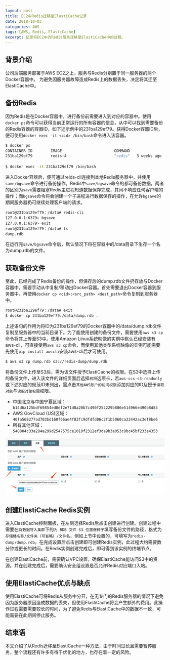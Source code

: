 ```yaml
---
layout: post
title: EC2中Redis迁移至ElastiCache记录
date: 2018-10-03
categories: AWS
tags: [AWS, Redis, ElastiCache]
excerpt: 记录将EC2中的Redis服务迁移至ElastiCache中的过程。
---
```


## 背景介绍

公司后端服务部署于AWS EC2之上，服务与Redis分别置于同一服务器的两个Docker容器中。 为避免因服务器故障造成Redis上的数据丢失，决定将其迁至ElastiCache中。

## 备份Redis

因为Redis是在Docker容器中，进行备份前需要进入到对应的容器中。使用`docker ps`命令可以获得当前正常运行的所有容器的信息，从中可以找到需要备份的Redis容器的容器ID，如下述示例中的231ba129ef79。获得Docker容器ID后，便可使用`docker exec -it <cid> /bin/bash`命令进入该容器。

```bash
$ docker ps
CONTAINER ID        IMAGE                       COMMAND                  CREATED             STATUS              PORTS                    NAMES
231ba129ef79        redis:4                     "redis"   3 weeks ago         Up 3 hours          0.0.0.0:6379->6379/tcp   service-redis

$ docker exec -it 231ba129ef79 /bin/bash
```

进入Docker容器后，便可通过reids-cli连接到本地Redis服务器中，并使用`save/bgsave`命令进行备份操作。Redis中`save/bgsave`命令的都可备份数据，两者的区别为`save`需要阻塞Redis主进程知道数据保存完成，其间不响应任何客户端的操作；而`bgsave`命令将会创建一个子进程进行数据保存的操作，在允许`bgsave`的期间服务器扔可继续处理客户端的请求。

```bash
root@231ba129ef79：/data# redis-cli
127.0.0.1:6379> bgsave
127.0.0.1:6379> exit
root@231ba129ef79：/data# ls
dump.rdb
```

在运行完`save/bgsave`命令后，默认情况下将在容器中的/data目录下生存一个名为dump.rdb的文件。

## 获取备份文件

至此，已经完成了Redis备份的操作，但保存后的dump.rdb文件扔存放与Docker容器中，需要手动从中复制/移动出Docker容器。首先需要退出Docker容器到服务器中，再使用`docker cp <cid>:<src_path> <dest_path>`命令复制到服务器中。

```bash
root@231ba129ef79：/data# exit
$ docker cp 231ba129ef79:/data/dump.rdb .
```

上述语句的作用为将ID为231ba129ef79的Docker容器中的/data/dump.rdb文件复制至服务器中的当前目录下。为了能使用创建的备份文件，需要使用`aws s3 cp`命令将其上传至S3中。使用Amazon Linux系统映像的实例中默认已经安装有aws-cli，可直接使用`aws s3 cp`命令，而使用其他类型系统映像的实例可能需要先使用`pip install awscli`安装aws-cli后才可使用。

```bash
$ aws s3 cp dump.rdb s3://redis-dump/dump.rdb
```

将备份文件上传至S3后，需为该文件授予ElastiCache的权限。在S3中选择上传的备份文件，进入该文件的详细页面后选择`权限`选项卡，若`aws-scs-s3-readonly`或下述对应的规范ID未列出，需点击`其他AWS账户的访问权限`添加对应的ID及授予`读取对象`与`读取对象权限`权限。

- 中国北京与中国宁夏区域：`b14d6a125bdf69854ed8ef2e71d8a20b7c490f252229b806e514966e490b8d83`
- AWS GovCloud (US)区域：`40fa568277ad703bd160f66ae4f83fc9dfdfd06c2f1b5060ca22442ac3ef8be6`
- 所有其他区域：`540804c33a284a299d2547575ce1010f2312ef3da9b3a053c8bc45bf233e4353`

![dump.rdb权限](/assets/images/aws/elasticache/2018-10-03-redis-to-elasticache/permission.png)

## 创建ElastiCache Redis实例

进入ElastiCache控制面板，在左侧选择Redis后点击创建进行创建。创建过程中需要在`将数据导入集群`下的`为 RDB 文件 S3 位置做种子`填写备份文件的路径，格式为`存储桶名称/文件夹（可省略）/文件名`，例如上节中设置的，可填写为`redis-dump/dump.rdb`。在完成设置后点击创建即可创建Redis实例，此过程大约需要数分钟或更长的时间。在Redis实例创建完成后，即可得到该实例的终端节点。

在创建ElastiCache前，需要确认VPC设置，确保ElastiCache能访问S3中的资源。并在创建完成后，需要确认安全组设置是否允许Redis对应端口入站。

## 使用ElastiCache优点与缺点

使用ElastiCache可将Redis从服务中分开，在无专门的Redis服务器的情况下避免因为服务器原因造成数据的丢失，但使用ElastiCache将会产生额外的费用。此操作过程需要需要较长的时间，为了避免Redis与ElastiCache中的数据不一致，可能需要在此期间停止服务。

## 结束语

本文介绍了从Redis迁移至ElastiCache一种方法，由于时间过长且需要暂停服务，整个流程还有许多有待于优化的地方，也存在着一定的风险。
